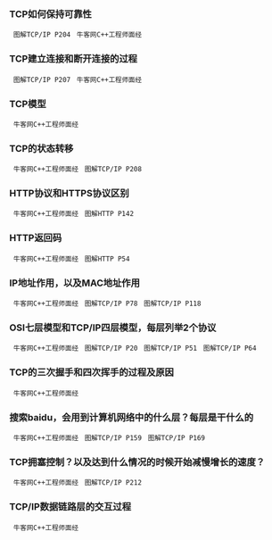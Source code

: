 ### TCP如何保持可靠性 
` 图解TCP/IP P204` 
` 牛客网C++工程师面经` 

### TCP建立连接和断开连接的过程
` 图解TCP/IP P207` 
` 牛客网C++工程师面经` 

### TCP模型
` 牛客网C++工程师面经` 

### TCP的状态转移
` 牛客网C++工程师面经` 
` 图解TCP/IP P208` 

### HTTP协议和HTTPS协议区别
` 牛客网C++工程师面经`
` 图解HTTP P142` 

### HTTP返回码
` 牛客网C++工程师面经` 
` 图解HTTP P54` 

### IP地址作用，以及MAC地址作用
` 牛客网C++工程师面经` 
` 图解TCP/IP P78` 
` 图解TCP/IP P118` 

### OSI七层模型和TCP/IP四层模型，每层列举2个协议
` 牛客网C++工程师面经` 
` 图解TCP/IP P20` 
` 图解TCP/IP P51` 
` 图解TCP/IP P64` 

### TCP的三次握手和四次挥手的过程及原因
` 牛客网C++工程师面经` 

### 搜索baidu，会用到计算机网络中的什么层？每层是干什么的
` 牛客网C++工程师面经` 
` 图解TCP/IP P159` 
` 图解TCP/IP P169` 

### TCP拥塞控制？以及达到什么情况的时候开始减慢增长的速度？
` 牛客网C++工程师面经` 
` 图解TCP/IP P212` 

### TCP/IP数据链路层的交互过程
` 牛客网C++工程师面经` 



